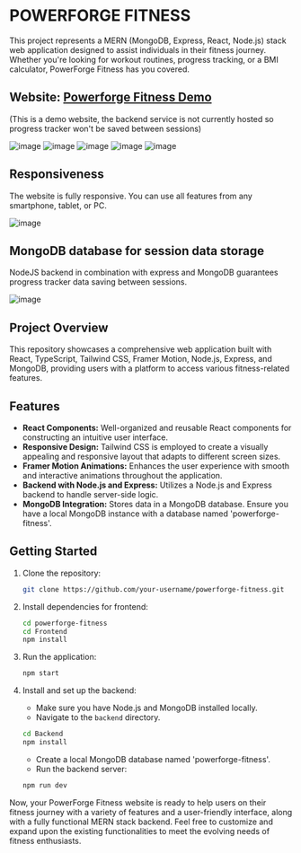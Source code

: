 # POWERFORGE FITNESS

This project represents a MERN (MongoDB, Express, React, Node.js) stack web application designed to assist individuals in their fitness journey. Whether you're looking for workout routines, progress tracking, or a BMI calculator, PowerForge Fitness has you covered.

## Website: [Powerforge Fitness Demo](https://fijalkowskim.github.io/Powerforge-Fitness) 
(This is a demo website, the backend service is not currently hosted so progress tracker won't be saved between sessions)

![image](https://github.com/Fijalkowskim/Powerforge-Fitness/assets/91847461/8f568b16-81c2-4baa-885c-fa9c3befd98a)
![image](https://github.com/Fijalkowskim/Powerforge-Fitness/assets/91847461/d800dcb1-39e9-44ef-94d9-ca83a03a4185)
![image](https://github.com/Fijalkowskim/Powerforge-Fitness/assets/91847461/855f3f67-38c9-42e2-bd93-d0bf0166fe34)
![image](https://github.com/Fijalkowskim/Powerforge-Fitness/assets/91847461/d18ce93f-4617-43ef-b7de-d0ad2dcb50d5)
![image](https://github.com/Fijalkowskim/Powerforge-Fitness/assets/91847461/b505b2bd-e6ba-499c-a424-185c7ba2407b)

## Responsiveness
The website is fully responsive. You can use all features from any smartphone, tablet, or PC.

![image](https://github.com/Fijalkowskim/Powerforge-Fitness/assets/91847461/e65d12f4-6976-4d1e-91d0-2dfcf4259eb5)

## MongoDB database for session data storage
NodeJS backend in combination with express and MongoDB guarantees progress tracker data saving between sessions.

![image](https://github.com/Fijalkowskim/Powerforge-Fitness/assets/91847461/b4fa16ac-45cd-40a1-becc-e9df73ebdf25)


## Project Overview

This repository showcases a comprehensive web application built with React, TypeScript, Tailwind CSS, Framer Motion, Node.js, Express, and MongoDB, providing users with a platform to access various fitness-related features.

## Features

- **React Components:** Well-organized and reusable React components for constructing an intuitive user interface.
- **Responsive Design:** Tailwind CSS is employed to create a visually appealing and responsive layout that adapts to different screen sizes.
- **Framer Motion Animations:** Enhances the user experience with smooth and interactive animations throughout the application.
- **Backend with Node.js and Express:** Utilizes a Node.js and Express backend to handle server-side logic.
- **MongoDB Integration:** Stores data in a MongoDB database. Ensure you have a local MongoDB instance with a database named 'powerforge-fitness'.

## Getting Started

1. Clone the repository:

   ```bash
   git clone https://github.com/your-username/powerforge-fitness.git
   ```

2. Install dependencies for frontend:

   ```bash
   cd powerforge-fitness
   cd Frontend
   npm install
   ```

3. Run the application:

   ```bash
   npm start
   ```

4. Install and set up the backend:
   - Make sure you have Node.js and MongoDB installed locally.
   - Navigate to the `backend` directory.

   ```bash
   cd Backend
   npm install
   ```

   - Create a local MongoDB database named 'powerforge-fitness'.
   - Run the backend server:

   ```bash
   npm run dev
   ```

Now, your PowerForge Fitness website is ready to help users on their fitness journey with a variety of features and a user-friendly interface, along with a fully functional MERN stack backend. Feel free to customize and expand upon the existing functionalities to meet the evolving needs of fitness enthusiasts.
